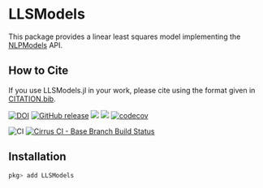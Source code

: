 # LLSModels

This package provides a linear least squares model implementing the [NLPModels](https://github.com/JuliaSmoothOptimizers/NLPModels.jl) API.

## How to Cite

If you use LLSModels.jl in your work, please cite using the format given in [CITATION.bib](https://github.com/JuliaSmoothOptimizers/LLSModels.jl/blob/master/CITATION.bib).

[![DOI](https://zenodo.org/badge/DOI/10.5281/zenodo.4625076.svg)](https://doi.org/10.5281/zenodo.4625076)
[![GitHub release](https://img.shields.io/github/release/JuliaSmoothOptimizers/LLSModels.jl.svg)](https://github.com/JuliaSmoothOptimizers/LLSModels.jl/releases/latest)
[![](https://img.shields.io/badge/docs-stable-3f51b5.svg)](https://JuliaSmoothOptimizers.github.io/LLSModels.jl/stable)
[![](https://img.shields.io/badge/docs-latest-3f51b5.svg)](https://JuliaSmoothOptimizers.github.io/LLSModels.jl/dev)
[![codecov](https://codecov.io/gh/JuliaSmoothOptimizers/LLSModels.jl/branch/master/graph/badge.svg)](https://codecov.io/gh/JuliaSmoothOptimizers/LLSModels.jl)

![CI](https://github.com/JuliaSmoothOptimizers/LLSModels.jl/workflows/CI/badge.svg?branch=master)
[![Cirrus CI - Base Branch Build Status](https://img.shields.io/cirrus/github/JuliaSmoothOptimizers/LLSModels.jl?logo=Cirrus%20CI)](https://cirrus-ci.com/github/JuliaSmoothOptimizers/LLSModels.jl)

## Installation

```julia
pkg> add LLSModels
```
